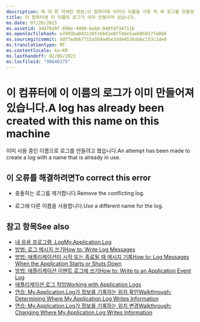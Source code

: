 ```yaml
---
description: 에 대 한 자세한 정보:이 컴퓨터에 이미이 이름을 사용 하 여 로그를 만들었습니다.
title: 이 컴퓨터에 이 이름의 로그가 이미 만들어져 있습니다.
ms.date: 07/20/2015
ms.assetid: 3dd78d9f-890e-4409-bebb-048fdf34711b
ms.openlocfilehash: e7d93ba0d3138fc6661e8ff46e5aeb05017fe8b6
ms.sourcegitcommit: ddf7edb67715a5b9a45e3dd44536dabc153c1de0
ms.translationtype: MT
ms.contentlocale: ko-KR
ms.lasthandoff: 02/06/2021
ms.locfileid: "99640175"
---
```

# <a name="a-log-has-already-been-created-with-this-name-on-this-machine"></a><span data-ttu-id="3ade3-103">이 컴퓨터에 이 이름의 로그가 이미 만들어져 있습니다.</span><span class="sxs-lookup"><span data-stu-id="3ade3-103">A log has already been created with this name on this machine</span></span>

<span data-ttu-id="3ade3-104">이미 사용 중인 이름으로 로그를 만들려고 했습니다.</span><span class="sxs-lookup"><span data-stu-id="3ade3-104">An attempt has been made to create a log with a name that is already in use.</span></span>  
  
## <a name="to-correct-this-error"></a><span data-ttu-id="3ade3-105">이 오류를 해결하려면</span><span class="sxs-lookup"><span data-stu-id="3ade3-105">To correct this error</span></span>  
  
- <span data-ttu-id="3ade3-106">충돌하는 로그를 제거합니다.</span><span class="sxs-lookup"><span data-stu-id="3ade3-106">Remove the conflicting log.</span></span>  
  
- <span data-ttu-id="3ade3-107">로그에 다른 이름을 사용합니다.</span><span class="sxs-lookup"><span data-stu-id="3ade3-107">Use a different name for the log.</span></span>  
  
## <a name="see-also"></a><span data-ttu-id="3ade3-108">참고 항목</span><span class="sxs-lookup"><span data-stu-id="3ade3-108">See also</span></span>

- [<span data-ttu-id="3ade3-109">내 응용 프로그램 .Log</span><span class="sxs-lookup"><span data-stu-id="3ade3-109">My.Application.Log</span></span>](xref:Microsoft.VisualBasic.ApplicationServices.ApplicationBase.Log)
- [<span data-ttu-id="3ade3-110">방법: 로그 메시지 쓰기</span><span class="sxs-lookup"><span data-stu-id="3ade3-110">How to: Write Log Messages</span></span>](../developing-apps/programming/log-info/how-to-write-log-messages.md)
- [<span data-ttu-id="3ade3-111">방법: 애플리케이션이 시작 또는 종료될 때 메시지 기록</span><span class="sxs-lookup"><span data-stu-id="3ade3-111">How to: Log Messages When the Application Starts or Shuts Down</span></span>](../developing-apps/programming/log-info/how-to-log-messages-when-the-application-starts-or-shuts-down.md)
- [<span data-ttu-id="3ade3-112">방법: 애플리케이션 이벤트 로그에 쓰기</span><span class="sxs-lookup"><span data-stu-id="3ade3-112">How to: Write to an Application Event Log</span></span>](../developing-apps/programming/log-info/how-to-write-to-an-application-event-log.md)
- [<span data-ttu-id="3ade3-113">애플리케이션 로그 작업</span><span class="sxs-lookup"><span data-stu-id="3ade3-113">Working with Application Logs</span></span>](../developing-apps/programming/log-info/working-with-application-logs.md)
- [<span data-ttu-id="3ade3-114">연습: My.Application.Log가 정보를 기록하는 위치 확인</span><span class="sxs-lookup"><span data-stu-id="3ade3-114">Walkthrough: Determining Where My.Application.Log Writes Information</span></span>](../developing-apps/programming/log-info/walkthrough-determining-where-my-application-log-writes-information.md)
- [<span data-ttu-id="3ade3-115">연습: My.Application.Log가 정보를 기록하는 위치 변경</span><span class="sxs-lookup"><span data-stu-id="3ade3-115">Walkthrough: Changing Where My.Application.Log Writes Information</span></span>](../developing-apps/programming/log-info/walkthrough-changing-where-my-application-log-writes-information.md)
